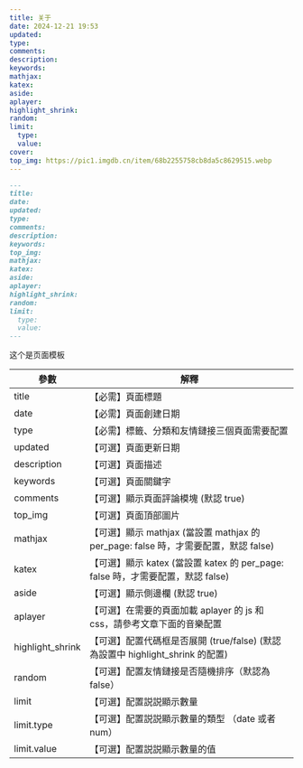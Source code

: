```yaml
---
title: 关于
date: 2024-12-21 19:53
updated:
type:
comments:
description:
keywords:
mathjax:
katex:
aside:
aplayer:
highlight_shrink:
random:
limit:
  type:
  value:
cover: 
top_img: https://pic1.imgdb.cn/item/68b2255758cb8da5c8629515.webp
---
```



```markdown
---
title:
date:
updated:
type:
comments:
description:
keywords:
top_img:
mathjax:
katex:
aside:
aplayer:
highlight_shrink:
random:
limit:
  type:
  value:
---
```

这个是页面模板

| 參數                | 解釋                                                         |
|---------------------|--------------------------------------------------------------|
| title               | 【必需】頁面標題                                            |
| date                | 【必需】頁面創建日期                                        |
| type                | 【必需】標籤、分類和友情鏈接三個頁面需要配置               |
| updated             | 【可選】頁面更新日期                                        |
| description         | 【可選】頁面描述                                            |
| keywords            | 【可選】頁面關鍵字                                          |
| comments            | 【可選】顯示頁面評論模塊 (默認 true)                       |
| top_img             | 【可選】頁面頂部圖片                                        |
| mathjax             | 【可選】顯示 mathjax (當設置 mathjax 的 per_page: false 時，才需要配置，默認 false) |
| katex               | 【可選】顯示 katex (當設置 katex 的 per_page: false 時，才需要配置，默認 false) |
| aside               | 【可選】顯示側邊欄 (默認 true)                             |
| aplayer             | 【可選】在需要的頁面加載 aplayer 的 js 和 css，請參考文章下面的音樂配置 |
| highlight_shrink    | 【可選】配置代碼框是否展開 (true/false) (默認為設置中 highlight_shrink 的配置) |
| random              | 【可選】配置友情鏈接是否隨機排序（默認為 false）         |
| limit               | 【可選】配置説説顯示數量                                    |
| limit.type          | 【可選】配置説説顯示數量的類型 （date 或者 num）          |
| limit.value         | 【可選】配置説説顯示數量的值                                |

